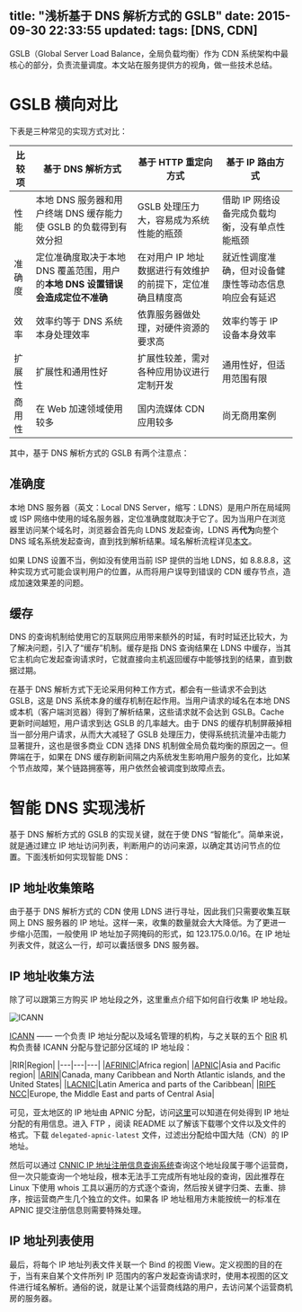 title: "浅析基于 DNS 解析方式的 GSLB"
date: 2015-09-30 22:33:55
updated:
tags: [DNS, CDN]
---

GSLB（Global Server Load Balance，全局负载均衡）作为 CDN 系统架构中最核心的部分，负责流量调度。本文站在服务提供方的视角，做一些技术总结。

# GSLB 横向对比

下表是三种常见的实现方式对比：

|比较项|基于 DNS 解析方式|基于 HTTP 重定向方式|基于 IP 路由方式|
|---|---|---|---|
|性能|本地 DNS 服务器和用户终端 DNS 缓存能力使 GSLB 的负载得到有效分担|GSLB 处理压力大，容易成为系统性能的瓶颈|借助 IP 网络设备完成负载均衡，没有单点性能瓶颈|
|准确度|定位准确度取决于本地 DNS 覆盖范围，用户的**本地 DNS 设置错误会造成定位不准确**|在对用户 IP 地址数据进行有效维护的前提下，定位准确且精度高|就近性调度准确，但对设备健康性等动态信息响应会有延迟|
|效率|效率约等于 DNS 系统本身处理效率|依靠服务器做处理，对硬件资源的要求高|效率约等于 IP 设备本身效率|
|扩展性|扩展性和通用性好|扩展性较差，需对各种应用协议进行定制开发|通用性好，但适用范围有限|
|商用性|在 Web 加速领域使用较多|国内流媒体 CDN 应用较多|尚无商用案例|

其中，基于 DNS 解析方式的 GSLB 有两个注意点：

## 准确度

本地 DNS 服务器（英文：Local DNS Server，缩写：LDNS）是用户所在局域网或 ISP 网络中使用的域名服务器，定位准确度就取决于它了。因为当用户在浏览器里访问某个域名时，浏览器会首先向 LDNS 发起查询，LDNS 再**代为**向整个 DNS 域名系统发起查询，直到找到解析结果。域名解析流程详见[本文](http://www.cnblog.me/2015/09/24/dns/)。

如果 LDNS 设置不当，例如没有使用当前 ISP 提供的当地 LDNS，如 8.8.8.8，这种实现方式可能会误判用户的位置，从而将用户误导到错误的 CDN 缓存节点，造成加速效果差的问题。

## 缓存

DNS 的查询机制给使用它的互联网应用带来额外的时延，有时时延还比较大，为了解决问题，引入了“缓存”机制。缓存是指 DNS 查询结果在 LDNS 中缓存，当其它主机向它发起查询请求时，它就直接向主机返回缓存中能够找到的结果，直到数据过期。

在基于 DNS 解析方式下无论采用何种工作方式，都会有一些请求不会到达 GSLB，这是 DNS 系统本身的缓存机制在起作用。当用户请求的域名在本地 DNS 或本机（客户端浏览器）得到了解析结果，这些请求就不会达到 GSLB。Cache 更新时间越短，用户请求到达 GSLB 的几率越大。由于 DNS 的缓存机制屏蔽掉相当一部分用户请求，从而大大减轻了 GSLB 处理压力，使得系统抗流量冲击能力显著提升，这也是很多商业 CDN 选择 DNS 机制做全局负载均衡的原因之一。但弊端在于，如果在 DNS 缓存刷新间隔之内系统发生影响用户服务的变化，比如某个节点故障，某个链路拥塞等，用户依然会被调度到故障点去。

# 智能 DNS 实现浅析

基于 DNS 解析方式的 GSLB 的实现关键，就在于使 DNS “智能化”。简单来说，就是通过建立 IP 地址访问列表，判断用户的访问来源，以确定其访问节点的位置。下面浅析如何实现智能 DNS：

## IP 地址收集策略

由于基于 DNS 解析方式的 CDN 使用 LDNS 进行寻址，因此我们只需要收集互联网上 DNS 服务器的 IP 地址。这样一来，收集的数量就会大大降低。为了更进一步缩小范围，一般使用 IP 地址加子网掩码的形式，如 123.175.0.0/16。在 IP 地址列表文件，就这么一行，却可以囊括很多 DNS 服务器。

## IP 地址收集方法

除了可以跟第三方购买 IP 地址段之外，这里重点介绍下如何自行收集 IP 地址段。

![ICANN](https://upload.wikimedia.org/wikipedia/en/thumb/4/4f/ICANN.svg/171px-ICANN.svg.png)

[ICANN](https://en.wikipedia.org/wiki/ICANN) —— 一个负责 IP 地址分配以及域名管理的机构，与之关联的五个 [RIR](https://en.wikipedia.org/wiki/Regional_Internet_registry) 机构负责替 ICANN 分配与登记部分区域的 IP 地址段：

|RIR|Region|
|---|---|---|
|[AFRINIC](http://www.afrinic.net/)|Africa region|
|[APNIC](http://www.apnic.net/)|Asia and Pacific region|
|[ARIN](http://www.arin.net/)|Canada, many Caribbean and North Atlantic islands, and the United States|
|[LACNIC](http://www.lacnic.net/)|Latin America and parts of the Caribbean|
|[RIPE NCC](http://www.ripe.net/)|Europe, the Middle East and parts of Central Asia|

可见，亚太地区的 IP 地址由 APNIC 分配，访问[这里](https://www.apnic.net/publications/research-and-insights/stats)可以知道在何处得到 IP 地址分配的有用信息。进入 FTP ，阅读 README 以了解该下载哪个文件以及文件的格式。下载 `delegated-apnic-latest` 文件，过滤出分配给中国大陆（CN）的 IP 地址。

然后可以通过 [CNNIC IP 地址注册信息查询系统](http://ipwhois.cnnic.cn/)查询这个地址段属于哪个运营商，但一次只能查询一个地址段，根本无法手工完成所有地址段的查询，因此推荐在 Linux 下使用 whois 工具以遍历的方式逐个查询，然后按关键字归类、去重、排序，按运营商产生几个独立的文件。如果各 IP 地址租用方未能按统一的标准在 APNIC 提交注册信息则需要特殊处理。

## IP 地址列表使用

最后，将每个 IP 地址列表文件关联一个 Bind 的视图 View。定义视图的目的在于，当有来自某个文件所列 IP 范围内的客户发起查询请求时，使用本视图的区文件进行域名解析。通俗的说，就是让某个运营商线路的用户，去访问某个运营商机房的服务器。